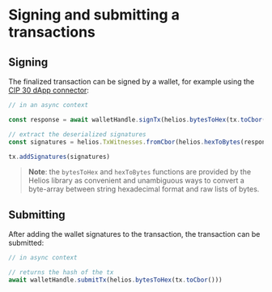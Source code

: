 # Signing and submitting a transactions

## Signing

The finalized transaction can be signed by a wallet, for example using the [CIP 30 dApp connector](https://cips.cardano.org/cips/cip30/):

```js
// in an async context

const response = await walletHandle.signTx(helios.bytesToHex(tx.toCbor()), true)

// extract the deserialized signatures
const signatures = helios.TxWitnesses.fromCbor(helios.hexToBytes(response)).signatures

tx.addSignatures(signatures)
```

> **Note**: the `bytesToHex` and `hexToBytes` functions are provided by the Helios library as convenient and unambiguous ways to convert a byte-array between string hexadecimal format and raw lists of bytes.

## Submitting

After adding the wallet signatures to the transaction, the transaction can be submitted:

```js
// in async context

// returns the hash of the tx
await walletHandle.submitTx(helios.bytesToHex(tx.toCbor()))
```
